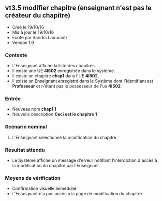 ## vt3.5 modifier chapitre (enseignant n'est pas le créateur du chapitre)

* Créé le 19/10/16
* Mis à jour le 19/10/16
* Écrite par Sandra Laduranti
* Version 1.0

### Contexte

* L'Enseignant affiche la liste des chapitres.
* Il existe une UE **4I502** enregistrée dans le système.
* Il existe un chapitre **chap1** dans l'UE **4I502**.
* Il existe un Enseignant enregistré dans le Système dont l'identifiant est **Professeur** et n'étant pas le possesseur de l'ue **4I502**.


### Entrée

* Nouveau nom **chap1.1**
* Nouvelle description **Ceci est le chapitre 1**

### Scénario nominal

1. L'Enseignant selectionne la modification du chapitre.

### Résultat attendu

* Le Système affiche un message d'erreur notifiant l'interdiction d'accès à la modification du chapitre par l'Enseignant.


### Moyens de vérification

* Confirmation visuelle immédiate
* L'Enseignant n'a pas accès à la page de modification du chapitre.

